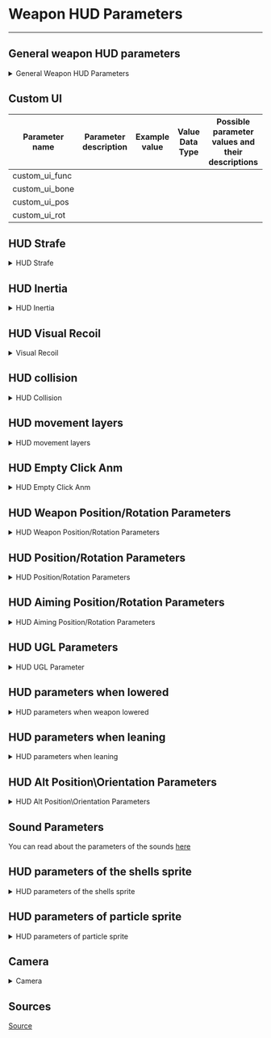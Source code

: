 # Weapon HUD Parameters

___

## General weapon HUD parameters

<details>
    <summary>General Weapon HUD Parameters</summary>

\[wpn_*weapon name*_hud]:

| Parameter name | Parameter description | Example value | Value Data Type | Possible parameter values and their descriptions |
|---|---|---|:---:|---|
| item_visual | Weapon [hud model](../../../../glossary/glossary.md#_hud-model) | anomaly_weapons\wpn_akm\wpn_akm_hud.ogf |  | File path relative to the gamedata\meshes folder |
| attach_place_idx |  | 0 |  |  |
| zoom_hide_crosshair | Hide crosshair when aiming | true |  | true - 1 - on (Yes)<br> false - 0 - off (No) |
| hud_fov_addition_modifier |  |  |  |  |

</details>

## Custom UI

| Parameter name | Parameter description | Example value | Value Data Type | Possible parameter values and their descriptions |
|---|---|---|:---:|---|
| custom_ui_func |  |  |  |  |
| custom_ui_bone |  |  |  |  |
| custom_ui_pos |  |  |  |  |
| custom_ui_rot |  |  |  |  |

## HUD Strafe

<details>
    <summary>HUD Strafe</summary>

```admonish info
Strafe works when moving the character (WASD)
```

| Parameter name | Parameter description | Example value | Value Data Type | Possible parameter values and their descriptions |
|---|---|---|:---:|---|
| strafe_enabled | Enabling Strafe | true |  | true - 1 - on (Yes)<br> false - 0 - off (No) |
| strafe_hud_offset_pos | HUD position | 0,0.002,0 |  | X - (`-`) left / (`+`) right<br> Y - (`+`) up / (`-`) down<br> Z - (`-`) forward / (`+`) backward |
| strafe_hud_offset_rot | HUD rotation | 1,-0.75,4.5 |  | X - (`+`) left / (`-`) right<br> Y - (`+`) up / (`-`) down<br> Z - (`-`) roll to the right / (`+`) roll to the left |
| strafe_hud_offset_pos_16x9 | HUD position 16x9 | 0,0.0023,0 |  | X - (`-`) left / (`+`) right<br> Y - (`+`) up / (`-`) down<br> Z - (`-`) forward / (`+`) backward |
| strafe_hud_offset_rot_16x9 | HUD rotation 16x9 | 1,-1,5 |  | X - (`+`) left / (`-`) right<br> Y - (`+`) up / (`-`) down<br> Z - (`-`) roll to the right / (`+`) roll to the left |
| strafe_aim_enabled | Enabling Aim Strafe | true |  | true - 1 - on (Yes)<br> false - 0 - off (No) |
| strafe_aim_hud_offset_pos | HUD position while aiming | 0,0.002,0 |  | X - (`-`) left / (`+`) right<br> Y - (`+`) up / (`-`) down<br> Z - (`-`) forward / (`+`) backward |
| strafe_aim_hud_offset_rot | HUD rotation while aiming | 0,-0.3,1.25 |  | X - (`+`) left / (`-`) right<br> Y - (`+`) up / (`-`) down<br> Z - (`-`) roll to the right / (`+`) roll to the left |
| strafe_aim_hud_offset_pos_16x9 | HUD position while aiming 16x9 | 0,0.0023,0 |  | X - (`-`) left / (`+`) right<br> Y - (`+`) up / (`-`) down<br> Z - (`-`) forward / (`+`) backward |
| strafe_aim_hud_offset_rot_16x9 | HUD rotation while aiming 16x9 | 0,-0.5,1.75 |  | X - (`+`) left / (`-`) right<br> Y - (`+`) up / (`-`) down<br> Z - (`-`) roll to the right / (`+`) roll to the left |
| strafe_transition_time | time to return to the original weapon position (the longer the time, the slower the return) | 0.75 |  |  |
| strafe_aim_transition_time | time to return to the original weapon position (the longer the time, the slower the return) | 0.35 |  |  |
| strafe_cam_limit_aim_factor |  | 0.9 |  |  |
| strafe_cam_min_angle |  | 0 |  |  |

</details>

## HUD Inertia

<details>
    <summary>HUD Inertia</summary>

```admonish info
Inertia works when moving the mouse
```

| Parameter name | Parameter description | Example value | Value Data Type | Possible parameter values and their descriptions |
|---|---|---|:---:|---|
| inertion_min_angle_aim |  | 0 |  |  |
| inertion_offset_LRUD | HUD inertia | 0.011, 0.011, 0.01, 0.005 | Vector4 | L - (`-`) left / (`+`) right<br> R - (`-`) right / (`+`) left<br> U - (`-`) up / (`+`) down<br> D - (`-`) down / (`+`) up |
| inertion_offset_LRUD_aim | HUD inertia when aim | 0.011, 0.011, 0.01, 0.005 | Vector4 | L - (`-`) left / (`+`) right<br> R - (`-`) right / (`+`) left<br> U - (`-`) up / (`+`) down<br> D - (`-`) down / (`+`) up |

</details>

## HUD Visual Recoil

<details>
    <summary>Visual Recoil</summary>

| Parameter name | Parameter description | Example value | Value Data Type | Possible parameter values and their descriptions |
|---|---|---|:---:|---|
| shooting_hud_effect | Enable Visual Recoil | true |  | true - 1 - on (Yes)<br> false - 0 - off (No) |
| shooting_max_LRUD | Maximum LRUD position when firing | 0.005,0.005,0.005,0 |  | L - (`-`) left / (`+`) right<br> R - (`-`) right / (`+`) left<br> U - (`-`) up / (`+`) down<br> D - (`-`) down / (`+`) up |
| shooting_max_LRUD_aim | Maximum LRUD position when firing while aim | 0.0025,0.0025,0,0 |  | L - (`-`) left / (`+`) right<br> R - (`-`) right / (`+`) left<br> U - (`-`) up / (`+`) down<br> D - (`-`) down / (`+`) up |
| shooting_backward_offset |  | 0.02,0.015 |  |  |
| shooting_ret_speed | time to return to the original weapon position (the longer the time, the slower the return) | 7.5 |  |  |
| shooting_ret_aim_speed | time to return to the original weapon position (the longer the time, the slower the return) | 15 |  |  |
| shooting_min_LRUD_power |  | 0.01 |  |  |

</details>

## HUD collision

<details>
    <summary>HUD Collision</summary>

| Parameter name | Parameter description | Example value | Value Data Type | Possible parameter values and their descriptions |
|---|---|---|:---:|---|
| nearwall_dist_min | Minimum distance at which the collision starts to work |  |  |  |
| nearwall_dist_max | Maximum distance at which the collision works |  |  |  |
| nearwall_target_hud_fov | How much is the maximal shift of the hud fov |  |  |  |
| nearwall_speed_mod | Shift speed |  |  |  |

</details>

## HUD movement layers

<details>
    <summary>HUD movement layers</summary>

| Parameter name | Parameter description | Example value | Value Data Type | Possible parameter values and their descriptions |
|---|---|---|:---:|---|
| movement_layer_0 | aim walk | movement\aim_walk.anm | path and animation name |  |
| movement_layer_1 | aim crouch | movement\aim_walk.anm | path and animation name |  |
| movement_layer_2 | crouch | movement\newwalk.anm | path and animation name |  |
| movement_layer_3 | walk | movement\newwalk.anm | path and animation name |  |
| movement_layer_4 | run | movement\newwalk.anm | path and animation name |  |
| movement_layer_5 | sprint | movement\newrunreload.anm | path and animation name |  |

</details>

## HUD Empty Click Anm

<details>
    <summary>HUD Empty Click Anm</summary>

```admonish info
Weapon animation settings when attempting to shoot with an empty magazine (camera animation is used)
```

| Parameter name | Parameter description | Example value | Value Data Type | Possible parameter values and their descriptions |
|---|---|---|:---:|---|
| empty_click_anm | Weapon animation when attempting to shoot with an empty magazine | script\misfire.anm | path and animation name |  |
| empty_click_anm_speed | Animation speed | 2 | - |  |
| empty_click_anm_power | Animation power | 1 | - |  |

</details>

## HUD Weapon Position/Rotation Parameters

<details>
    <summary>HUD Weapon Position/Rotation Parameters</summary>

| Parameter name | Parameter description | Example value | Value Data Type | Possible parameter values and their descriptions |
|---|---|---|:---:|---|
| item_position | weapon position in relation to the arms | 0, 0, 0 |  | X - (`-`) left / (`+`) right<br> Y - (`+`) up / (`-`) down<br> Z - (`-`) forward / (`+`) backward |
| item_orientation | weapon orientation in relation to the arms | 0, 0, 0 |  | X - (`+`) left / (`-`) right<br> Y - (`+`) up / (`-`) down<br> Z - (`-`) roll to the right / (`+`) roll to the left |

</details>

## HUD Position/Rotation Parameters

<details>
    <summary>HUD Position/Rotation Parameters</summary>

| Parameter name | Parameter description | Example value | Value Data Type | Possible parameter values and their descriptions |
|---|---|---|:---:|---|
| hands_position | Hands and weapon position | -0.072, -0.15, 0.1 |  | X - (`-`) left / (`+`) right<br> Y - (`+`) up / (`-`) down<br> Z - (`-`) forward / (`+`) backward |
| hands_position_16x9 | Hands and weapon position for 16x9 monitors | -0.072, -0.15, 0.1 |  | X - (`-`) left / (`+`) right<br> Y - (`+`) up / (`-`) down<br> Z - (`-`) forward / (`+`) backward |
| hands_orientation | direction (orientation) of the hands and arms | 0.55, 2.39, 0.15 |  | X - (`+`) left / (`-`) right<br> Y - (`+`) up / (`-`) down<br> Z - (`-`) roll to the right / (`+`) roll to the left |
| hands_orientation_16x9 | direction (orientation) of arms and weapons for 16x9 monitors | 0.55, 2.39, 0.15 |  | X - (`+`) left / (`-`) right<br> Y - (`+`) up / (`-`) down<br> Z - (`-`) roll to the right / (`+`) roll to the left |

</details>

## HUD Aiming Position/Rotation Parameters

<details>
    <summary>HUD Aiming Position/Rotation Parameters</summary>

| Parameter name | Parameter description | Example value | Value Data Type | Possible parameter values and their descriptions |
|---|---|---|:---:|---|
| aim_hud_offset_pos | aiming shift | -0.0818, 0.05494, -0.25 |  | X - (`-`) left / (`+`) right<br> Y - (`+`) up / (`-`) down<br> Z - (`-`) forward / (`+`) backward |
| aim_hud_offset_pos_16x9 | aiming hand shift for 16x9 monitors | -0.0818, 0.05494, -0.25 |  | X - (`-`) left / (`+`) right<br> Y - (`+`) up / (`-`) down<br> Z - (`-`) forward / (`+`) backward |
| aim_hud_offset_rot | orientation of the arms with the weapon when aiming | 0.0407, 0.00886, -0.00495 |  | X - (`+`) left / (`-`) right<br> Y - (`+`) up / (`-`) down<br> Z - (`-`) roll to the right / (`+`) roll to the left |
| aim_hud_offset_rot_16x9 | aiming hand orientation for 16x9 monitors | 0.0407, 0.00886, -0.00495 |  | X - (`+`) left / (`-`) right<br> Y - (`+`) up / (`-`) down<br> Z - (`-`) roll to the right / (`+`) roll to the left |

</details>

## HUD UGL Parameters

<details>
    <summary>HUD UGL Parameter</summary>

| Parameter name | Parameter description | Example value | Value Data Type | Possible parameter values and their descriptions |
|---|---|---|:---:|---|
| gl_hud_offset_pos | gun arm displacement when aiming from the holster | -0.0491, 0.005, -0.155 |  | X - (`-`) left / (`+`) right<br> Y - (`+`) up / (`-`) down<br> Z - (`-`) forward / (`+`) backward |
| gl_hud_offset_pos_16x9 | gun hand offset when aiming from the arming cradle for 16x9 monitors | -0.0491, 0.005, -0.155 |  | X - (`-`) left / (`+`) right<br> Y - (`+`) up / (`-`) down<br> Z - (`-`) forward / (`+`) backward |
| gl_hud_offset_rot | the orientation of the arms with the weapon when aiming from the arming cube | -0.067, 0.0063, -0.02 |  | X - (`+`) left / (`-`) right<br> Y - (`+`) up / (`-`) down<br> Z - (`-`) roll to the right / (`+`) roll to the left |
| gl_hud_offset_rot_16x9 | orientation of the arms with weapon when aiming from the arming cube for 16x9 monitors | -0.067, 0.0063, -0.02 |  | X - (`+`) left / (`-`) right<br> Y - (`+`) up / (`-`) down<br> Z - (`-`) roll to the right / (`+`) roll to the left |

</details>

## HUD parameters when lowered

<details>
    <summary>HUD parameters when weapon lowered</summary>

| Parameter name | Parameter description | Example value | Value Data Type | Possible parameter values and their descriptions |
|---|---|---|:---:|---|
| safemode_anm | Weapon animation when weapon goes to safe mode (camera animation is used) | script\to_lower.anm | path and animation name |  |
| safemode_anm_speed |  | 1.2 |  |  |
| safemode_anm_power |  | 1 |  |  |
| safemode_anm2 | Weapon animation when weapon comes out of safe mode (camera animation is used) | script\from_lower.anm | path and animation name |  |
| safemode_anm_speed2 |  | 1.3 |  |  |
| safemode_anm_power2 |  | 0.6 |  |  |
| lowered_hud_offset_pos | Position of arms and hands when the weapon is lowered | 0, 0, 0 |  | X - (`-`) left / (`+`) right<br> Y - (`+`) up / (`-`) down<br> Z - (`-`) forward / (`+`) backward |
| lowered_hud_offset_rot | Rotation of arms and hands when the weapon is lowered | 0, 0, 0 |  | X - (`+`) left / (`-`) right<br> Y - (`+`) up / (`-`) down<br> Z - (`-`) roll to the right / (`+`) roll to the left |
| lowered_hud_offset_pos_16x9 | Position of arms and hands when the weapon is lowered | 0, 0, 0 |  | X - (`-`) left / (`+`) right<br> Y - (`+`) up / (`-`) down<br> Z - (`-`) forward / (`+`) backward |
| lowered_hud_offset_rot_16x9 | Rotation of arms and hands when the weapon is lowered | 0, 0, 0 |  | X - (`+`) left / (`-`) right<br> Y - (`+`) up / (`-`) down<br> Z - (`-`) roll to the right / (`+`) roll to the left |

</details>

## HUD parameters when leaning

<details>
    <summary>HUD parameters when leaning</summary>

| Parameter name | Parameter description | Example value | Value Data Type | Possible parameter values and their descriptions |
|---|---|---|:---:|---|
| lean_hud_offset_pos | Weapon and arm positions when the character is leaning | 0, 0, 0 |  | X - (`-`) left / (`+`) right<br> Y - (`+`) up / (`-`) down<br> Z - (`-`) forward / (`+`) backward |
| lean_hud_offset_rot | Weapon and arm rotation when the character is leaning | 0, 0, 0 |  | X - (`+`) left / (`-`) right<br> Y - (`+`) up / (`-`) down<br> Z - (`-`) roll to the right / (`+`) roll to the left |
| lean_hud_offset_pos_16x9 | Weapon and arm positions when the character is leaning | 0, 0, 0 |  | X - (`-`) left / (`+`) right<br> Y - (`+`) up / (`-`) down<br> Z - (`-`) forward / (`+`) backward |
| lean_hud_offset_rot_16x9 | Weapon and arm rotation when the character is leaning | 0, 0, 0 |  | X - (`+`) left / (`-`) right<br> Y - (`+`) up / (`-`) down<br> Z - (`-`) roll to the right / (`+`) roll to the left |

</details>

## HUD Alt Position\Orientation Parameters

<details>
    <summary>HUD Alt Position\Orientation Parameters</summary>

| Parameter name | Parameter description | Example value | Value Data Type | Possible parameter values and their descriptions |
|---|---|---|:---:|---|
| aim_hud_offset_alt_pos | Alternative aim offset position | 0, 0, 0 |  | X - (`+`) left / (`-`) right<br> Y - (`+`) up / (`-`) down<br> Z - (`-`) roll to the right / (`+`) roll to the left |
| aim_hud_offset_alt_rot | Alternative aim offset rotation | 0, 0, 0 |  | X - (`+`) left / (`-`) right<br> Y - (`+`) up / (`-`) down<br> Z - (`-`) roll to the right / (`+`) roll to the left |
| scope_zoom_factor_alt |  |  |  |  |

</details>

## Sound Parameters

You can read about the parameters of the sounds [here](weapon_sounds.ltx.md)

## HUD parameters of the shells sprite

<details>
    <summary>HUD parameters of the shells sprite</summary>

| Parameter name | Parameter description | Example value | Value Data Type | Possible parameter values and their descriptions |
|---|---|---|:---:|---|
| shell_bone | bone which will be considered the origin of coordinates for the shell sprite in 1st person view | wpn_body | Bone Name |  |
| shell_dir | the offset parameter of the shells after departure, in 1st person view | 0, 1, 0 |  | X - (`-`) left / (`+`) right<br> Y - (`+`) up / (`-`) down<br> Z - (`-`) forward / (`+`) backward |
| shell_point | Coordinates of the bullets ejection point in 1st person view | 0, 0.064, 0.19 |  | X - (`-`) left / (`+`) right<br> Y - (`+`) up / (`-`) down<br> Z - (`-`) forward / (`+`) backward |

</details>

## HUD parameters of particle sprite

<details>
    <summary>HUD parameters of particle sprite</summary>

| Parameter name | Parameter description | Example value | Value Data Type | Possible parameter values and their descriptions |
|---|---|---|:---:|---|
| fire_bone | the name of the fire particle bone of the weapon hud-model | wpn_body |  | Bone Name |
| fire_bone2 | UGL fire particle bone | wpn_body |  | Bone Name |
| fire_point | coordinates of the fire particle, when viewed from the 1st person | 0, 0.051841, 0.535482 |  | X - (`-`) left / (`+`) right<br> Y - (`+`) up / (`-`) down<br> Z - (`-`) forward / (`+`) backward |
| fire_point2 | Coordinates of the fire particles, when viewed from the 1st person when firing the underbarrel grenade launcher | 0, -0.011, 0.553 |  | X - (`-`) left / (`+`) right<br> Y - (`+`) up / (`-`) down<br> Z - (`-`) forward / (`+`) backward |

</details>

## Camera

<details>
    <summary>Camera</summary>

| Parameter name | Parameter description | Example value | Value Data Type | Possible parameter values and their descriptions |
|---|---|---|:---:|---|
| freeelook_z_offset_mul | Camera displacement along the z-axis when the camera moves freely | 0.4 |  | Z - (`-`) forward / (`+`) backward |
| camera_move_epsilon |  |  |  |  |
| disp_min |  |  |  |  |
| speed_min |  |  |  |  |
| zoom_aim_disp_k |  |  |  |  |
| zoom_aim_speed_k |  |  |  |  |
| delta_time |  |  |  |  |
| cam_return_stop |  |  |  |  |
| zoom_rotate_time_k |  |  |  |  |

</details>

## Sources

[Source](https://modfaq.ru/%D0%9F%D0%B0%D1%80%D0%B0%D0%BC%D0%B5%D1%82%D1%80%D1%8B_%D0%BE%D1%80%D1%83%D0%B6%D0%B8%D1%8F)
